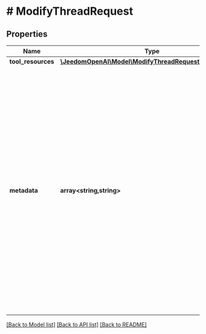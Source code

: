 # # ModifyThreadRequest

## Properties

Name | Type | Description | Notes
------------ | ------------- | ------------- | -------------
**tool_resources** | [**\JeedomOpenAI\Model\ModifyThreadRequestToolResources**](ModifyThreadRequestToolResources.md) |  | [optional]
**metadata** | **array<string,string>** | Set of 16 key-value pairs that can be attached to an object. This can be useful for storing additional information about the object in a structured format, and querying for objects via API or the dashboard.   Keys are strings with a maximum length of 64 characters. Values are strings with a maximum length of 512 characters. | [optional]

[[Back to Model list]](../../README.md#models) [[Back to API list]](../../README.md#endpoints) [[Back to README]](../../README.md)
